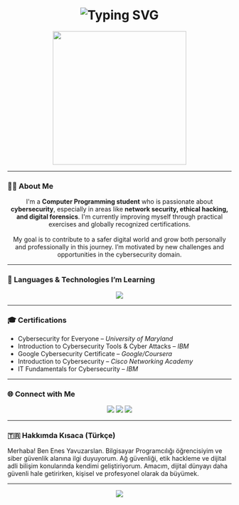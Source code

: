 <!-- README.md -->

<!-- Yazı animasyonu düzgün çalışan versiyon -->
<h1 align="center">
  <img src="https://readme-typing-svg.demolab.com?font=Fira+Code&weight=500&size=24&pause=1000&color=00FF94&center=true&vCenter=true&multiline=true&width=600&height=80&lines=Hello%2C+I'm+Enes+Yavuzarslan;Cybersecurity+Learner+%7C+Dev+%7C+Student" alt="Typing SVG" />
</h1>

<p align="center">
  <img src="https://media.giphy.com/media/qgQUggAC3Pfv687qPC/giphy.gif" width="300">
</p>

---

### 👨‍💻 About Me

<p align="center">
  I'm a <b>Computer Programming student</b> who is passionate about <b>cybersecurity</b>, especially in areas like <b>network security, ethical hacking, and digital forensics</b>. I'm currently improving myself through practical exercises and globally recognized certifications.<br><br>
  My goal is to contribute to a safer digital world and grow both personally and professionally in this journey. I’m motivated by new challenges and opportunities in the cybersecurity domain.
</p>

---

### 🧠 Languages & Technologies I’m Learning

<p align="center">
  <img src="https://skillicons.dev/icons?i=html,css,js,python,php,c,cpp,cs&theme=light" />
</p>

---

### 🎓 Certifications

- Cybersecurity for Everyone – *University of Maryland*
- Introduction to Cybersecurity Tools & Cyber Attacks – *IBM*
- Google Cybersecurity Certificate – *Google/Coursera*
- Introduction to Cybersecurity – *Cisco Networking Academy*
- IT Fundamentals for Cybersecurity – *IBM*

---

### 🌐 Connect with Me

<p align="center">
  <a href="https://www.linkedin.com/in/enesyavuzarslan/"><img src="https://img.shields.io/badge/LinkedIn-0A66C2?style=for-the-badge&logo=linkedin&logoColor=white"/></a>
  <a href="https://github.com/enesyavuzarslannn"><img src="https://img.shields.io/badge/GitHub-181717?style=for-the-badge&logo=github&logoColor=white"/></a>
  <a href="https://medium.com/@ensyazilim1"><img src="https://img.shields.io/badge/Medium-000000?style=for-the-badge&logo=medium&logoColor=white"/></a>
</p>

---

### 🇹🇷 Hakkımda Kısaca (Türkçe)

Merhaba! Ben Enes Yavuzarslan. Bilgisayar Programcılığı öğrencisiyim ve siber güvenlik alanına ilgi duyuyorum. Ağ güvenliği, etik hackleme ve dijital adli bilişim konularında kendimi geliştiriyorum. Amacım, dijital dünyayı daha güvenli hale getirirken, kişisel ve profesyonel olarak da büyümek.

---

<p align="center">
  <img src="https://capsule-render.vercel.app/api?type=waving&color=0:00FF94,100:0085FF&height=100&section=footer"/>
</p>
